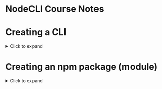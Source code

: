 # NodeCLI Course Notes

# Creating a CLI

<details>
  <summary>Click to expand</summary>
  
  ## To make the file executable
  - Use `chmod +x index.js` to alter permissions
  - Add a shebang (`#!/usr/bin/env node`) to the top of the file
    - This tells the terminal to use node instead of bash

</details>

# Creating an npm package (module)

<details>
  <summary>Click to expand</summary>
  
  ## It's a good idea to have the following files in your project
  - `package.json`: Make sure to install things like prettier as dev dependencies (`npm install prettier -D`)
  - `.prettierrc`: Configure specifically for your node module (no global config)
  - `.npmrc`: Set `package-lock=false` since this is a production-ready package
  - `.gitignore`: Avoid committing `node_modules`, etc
  - `.gitattributes`: Set options such as `eol`
  - `.editorconfig`: Optional -- contains things like charset, tabs vs spaces, etc
  ## Creating a Code of Conduct
  - Run `npx conduct` to create a code of conduct markdown file in your project
  ## Creating a License
  - Can `npm install licensed`
  - Then, run `licensed` and fill out the prompts

</details>

